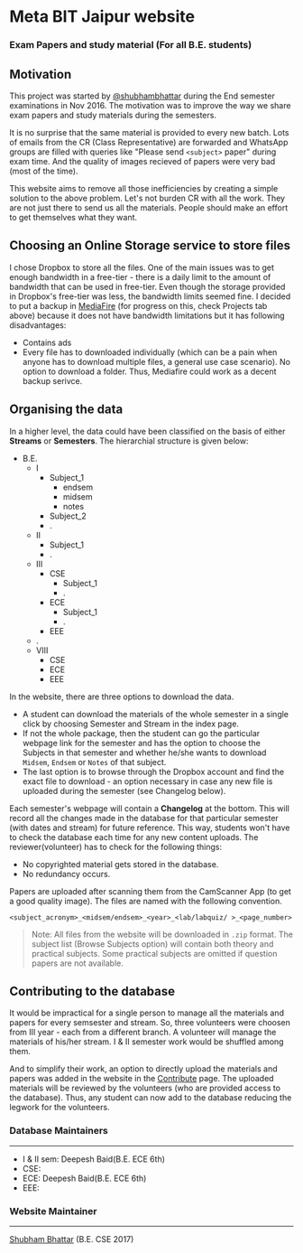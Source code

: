 # Meta BIT Jaipur website
### Exam Papers and study material (For all B.E. students)

## Motivation
This project was started by [@shubhambhattar](https://github.com/shubhambhattar) during the End semester examinations in Nov 2016. The motivation was to improve the way we share exam papers and study materials during the semesters.

It is no surprise that the same material is provided to every new batch. Lots of emails from the CR (Class Representative) are forwarded and WhatsApp groups are filled with queries like "Please send `<subject>` paper" during exam time. And the quality of images recieved of papers were very bad (most of the time).

This website aims to remove all those inefficiencies by creating a simple solution to the above problem. Let's not burden CR with all the work. They are not just there to send us all the materials. People should make an effort to get themselves what they want.

## Choosing an Online Storage service to store files
I chose Dropbox to store all the files. One of the main issues was to get enough bandwidth in a free-tier - there is a daily limit to the amount of bandwidth that can be used in free-tier. Even though the storage provided in Dropbox's free-tier was less, the bandwidth limits seemed fine. I decided to put a backup in [MediaFire](https://mediafire.com) (for progress on this, check Projects tab above) because it does not have bandwidth limitations but it has following disadvantages:
- Contains ads
- Every file has to downloaded individually (which can be a pain when anyone has to download multiple files, a general use case scenario). No option to download a folder.
Thus, Mediafire could work as a decent backup serivce.

## Organising the data
In a higher level, the data could have been classified on the basis of either **Streams** or **Semesters**. The hierarchial structure is given below:

- B.E.
  - I
    - Subject_1
      - endsem
      - midsem
      - notes
    - Subject_2
    - .
  - II
    - Subject_1
    - .
  - III
    - CSE
      - Subject_1
      - .
    - ECE
      - Subject_1
      - .
    - EEE
  - .
  - VIII
    - CSE
    - ECE
    - EEE

In the website, there are three options to download the data.
- A student can download the materials of the whole semester in a single click by choosing Semester and Stream in the index page.
- If not the whole package, then the student can go the particular webpage link for the semester and has the option to choose the Subjects in that semester and whether he/she wants to download `Midsem`, `Endsem` or `Notes` of that subject.
- The last option is to browse through the Dropbox account and find the exact file to download - an option necessary in case any new file is uploaded during the semester (see Changelog below).

Each semester's webpage will contain a **Changelog** at the bottom. This will record all the changes made in the database for that particular semester (with dates and stream) for future reference. This way, students won't have to check the database each time for any new content uploads. The reviewer(volunteer) has to check for the following things:
- No copyrighted material gets stored in the database.
- No redundancy occurs.

Papers are uploaded after scanning them from the CamScanner App (to get a good quality image). The files are named with the following convention.

```
<subject_acronym>_<midsem/endsem>_<year>_<lab/labquiz/ >_<page_number>
```


> Note: All files from the website will be downloaded in `.zip` format. The subject list (Browse Subjects option) will contain both theory and practical subjects. Some practical subjects are omitted if question papers are not available. 

## Contributing to the database

It would be impractical for a single person to manage all the materials and papers for every semsester and stream. So, three  volunteers were choosen from III year - each from a different branch. A volunteer will manage the materials of his/her stream. I & II semester work would be shuffled among them.

And to simplify their work, an option to directly upload the materials and papers was added in the website in the [Contribute](https://metabitj.github.io/contribute.html) page. The uploaded materials will be reviewed by the volunteers (who are provided access to the database). Thus, any student can now add to the database reducing the legwork for the volunteers.


### Database Maintainers
----------------------------

- I & II sem: Deepesh Baid(B.E. ECE 6th)
- CSE: 
- ECE: Deepesh Baid(B.E. ECE 6th)
- EEE:

### Website Maintainer   
---------------------

[Shubham Bhattar](https://github.com/shubhambhattar) (B.E. CSE 2017)
